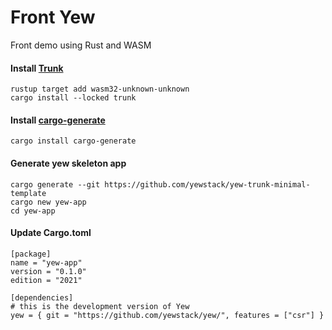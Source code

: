 # Front Yew
Front demo using Rust and WASM

#### Install [Trunk](https://trunkrs.dev/)
```Script
rustup target add wasm32-unknown-unknown
cargo install --locked trunk
```

#### Install [cargo-generate](https://github.com/cargo-generate/cargo-generate)
```Script
cargo install cargo-generate
```

#### Generate yew skeleton app
```Script
cargo generate --git https://github.com/yewstack/yew-trunk-minimal-template
cargo new yew-app
cd yew-app
```
#### Update Cargo.toml
```Script
[package]
name = "yew-app"
version = "0.1.0"
edition = "2021"

[dependencies]
# this is the development version of Yew
yew = { git = "https://github.com/yewstack/yew/", features = ["csr"] }
```
